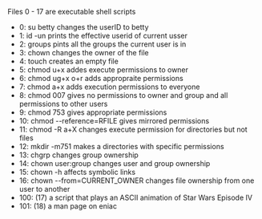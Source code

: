 Files 0 - 17 are executable shell scripts

- 0: su betty changes the userID to betty
- 1: id -un prints the effective userid of current usser
- 2: groups pints all the groups the current user is in
- 3: chown changes the owner of the file
- 4: touch creates an empty file
- 5: chmod u+x addes execute permissions to owner
- 6: chmod ug+x o+r adds appropraite permissions
- 7: chmod a+x adds execution permissions to everyone
- 8: chmod 007 gives no permissions to owner and group and all permissions to other users
- 9: chmod 753 gives appropriate permissions
- 10: chmod --reference=RFILE gives mirrored permissions
- 11: chmod -R a+X changes execute permission for directories but not files
- 12: mkdir -m751 makes a directories with specific permissions
- 13: chgrp changes group ownership
- 14: chown user:group changes user and group ownership
- 15: chown -h affects symbolic links
- 16: chown --from=CURRENT_OWNER changes file ownership from one user to another
- 100: (17) a script that plays an ASCII animation of Star Wars Episode IV
- 101: (18) a man page on eniac